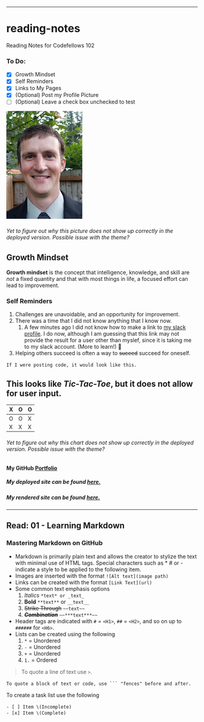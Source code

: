 ***
# reading-notes
Reading Notes for Codefellows 102

### To Do:
- [x] Growth Mindset
- [x] Self Reminders
- [x] Links to My Pages
- [x] \(Optional) Post my Profile Picture
- [ ] \(Optional) Leave a check box unchecked to test

<img src="/Simon%20Profile%20Pic.jpg" width=200>

###### Yet to figure out why this picture does not show up correctly in the deployed version. Possible issue with the theme?


## Growth Mindset
**Growth mindset** is the concept that intelligence, knowledge, and skill are *not* a fixed quantity and that with most things in life, a focused effort can lead to improvement.

### Self Reminders
1. Challenges are unavoidable, and an opportunity for improvement.
2. There was a time that I did not know anything that I know now.
   1. A few minutes ago I did not know how to make a link to [my slack profile](https://app.slack.com/client/T039KG69K/G01985S2L9M/user_profile/U01AURZ67QB). I do now, although I am guessing that this link may not provide the result for a user other than myslef, since it is taking me to my slack account. \(More to learn!) :exploding_head:
3. Helping others succeed is often a way to ~~suceed~~ succeed for oneself.

```
If I were posting code, it would look like this.
```

## This looks like *Tic-Tac-Toe*, but it does not allow for user input. 
X|O|O
---|---|---
O|O|X
X|X|X
###### Yet to figure out why this chart does not show up correctly in the deployed version. Possible issue with the theme?


#### My GitHub [Portfolio](https://github.com/paneks19)

##### My deployed site can be found [here.](https://paneks19.github.io/reading-notes/)

##### My rendered site can be found [here.](https://github.com/paneks19/reading-notes/blob/master/README.md)

***

## Read: 01 - Learning Markdown

### Mastering Markdown on GitHub
* Markdown is primarily plain text and allows the creator to stylize the text with minimal use of HTML tags. Special characters such as \* \# or \- indicate a style to be applied to the following item.
* Images are inserted with the format `![Alt text](image path)`
* Links can be created with the format `[Link Text](url)`
* Some common text emphasis options
  1. *Italics* `*text* or _text_`
  2. **Bold** `**text**` or `__text__`
  3. ~~Strike Through~~ `~~text~~`
  4. ~~***Combination***~~ `~~***text***~~`
* Header tags are indicated with `#` = `<H1>`, `##` = `<H2>`, and so on up to `######` for `<H6>`.
* Lists can be created using the following
  1. `*` = Unordered
  2. `-` = Unordered
  3. `+` = Unordered
  4. `1.` = Ordered
  
> To quote a line of text use `>`.

```
To quote a block of text or code, use ``` "fences" before and after.
```

To create a task list use the following
```
- [ ] Item \(Incomplete)
- [x] Item \(Complete)
```





